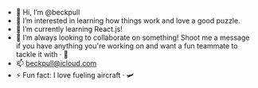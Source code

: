 - 👋 Hi, I’m @beckpull
- 👀 I’m interested in learning how things work and love a good puzzle.
- 🌱 I’m currently learning React.js!
- 💞️ I’m always looking to collaborate on something! Shoot me a message if you have anything you're working on and want a fun teammate to tackle it with · 💪
- 📫 beckpull@icloud.com
- ⚡ Fun fact: I love fueling aircraft · 🛩️

